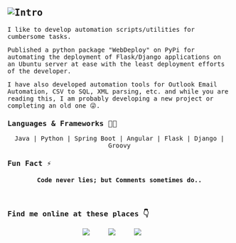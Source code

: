 <samp>

## ![Intro](https://readme-typing-svg.demolab.com?font=Fira+Code&pause=1000&center=true&vCenter=true&width=435&lines=Hi+there+%F0%9F%91%8B+;I'm+Daljeet+Singh+Chhabra++.+.+.;I'm+a+Full-Stack+Developer;skilled+in+Java+%26+Python;along+with+Angular%2C+React;SQL+%26+NoSQL+databases+.+.+.)

I like to develop automation scripts/utilities for cumbersome tasks.

Published a python package "WebDeploy" on PyPi for automating the deployment of Flask/Django applications on an Ubuntu server at ease with the least deployment efforts of the developer.

I have also developed automation tools for Outlook Email Automation, CSV to SQL, XML parsing, etc. and while you are reading this, I am probably developing a new project or completing an old one 😜.

### Languages & Frameworks 👨‍💻

<p align="center"> Java | Python | Spring Boot | Angular | Flask | Django | Groovy</p> 

### Fun Fact ⚡

<h4 align="center"> Code never lies; but Comments sometimes do.. </h4> <br>

### Find me online at these places 👇

<p align="center">
    <a target="_blank"href="https://twitter.com/iDaljeetSingh"><img src="https://img.icons8.com/fluent/50/000000/twitter.png" /></a>&nbsp;&nbsp;&nbsp;&nbsp;
    <a target="_blank"href="https://linkedin.com/in/iDaljeetSingh"><img src="https://img.icons8.com/color/50/000000/linkedin.png" /></a>&nbsp;&nbsp;&nbsp;&nbsp;
    <a target="_blank"href="https://medium.com/@iDaljeetSingh"><img src="https://img.icons8.com/ios-filled/50/000000/medium-new.png" /></a>&nbsp;&nbsp;&nbsp;&nbsp;
</p>
</samp>
